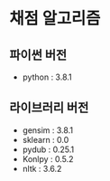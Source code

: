 # 채점 알고리즘

## 파이썬 버전
+ python : 3.8.1

## 라이브러리 버전
+ gensim : 3.8.1
+ sklearn : 0.0
+ pydub : 0.25.1
+ Konlpy : 0.5.2
+ nltk : 3.6.2